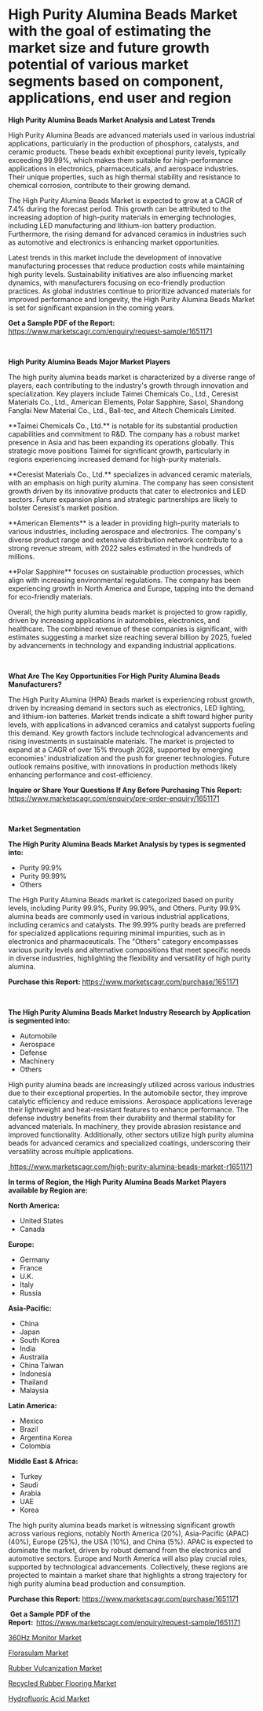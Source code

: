 <p><h1>High Purity Alumina Beads Market with the goal of estimating the market size and future growth potential of various market segments based on component, applications, end user and region</h1></p><p><strong>High Purity Alumina Beads Market Analysis and Latest Trends</strong></p>
<p><p>High Purity Alumina Beads are advanced materials used in various industrial applications, particularly in the production of phosphors, catalysts, and ceramic products. These beads exhibit exceptional purity levels, typically exceeding 99.99%, which makes them suitable for high-performance applications in electronics, pharmaceuticals, and aerospace industries. Their unique properties, such as high thermal stability and resistance to chemical corrosion, contribute to their growing demand.</p><p>The High Purity Alumina Beads Market is expected to grow at a CAGR of 7.4% during the forecast period. This growth can be attributed to the increasing adoption of high-purity materials in emerging technologies, including LED manufacturing and lithium-ion battery production. Furthermore, the rising demand for advanced ceramics in industries such as automotive and electronics is enhancing market opportunities.</p><p>Latest trends in this market include the development of innovative manufacturing processes that reduce production costs while maintaining high purity levels. Sustainability initiatives are also influencing market dynamics, with manufacturers focusing on eco-friendly production practices. As global industries continue to prioritize advanced materials for improved performance and longevity, the High Purity Alumina Beads Market is set for significant expansion in the coming years.</p></p>
<p><strong>Get a Sample PDF of the Report:&nbsp;</strong> <a href="https://www.marketscagr.com/enquiry/request-sample/1651171?utm_campaign=1349&utm_medium=2&utm_source=Github&utm_content=ia&utm_term=26092024&utm_id=high-purity-alumina-beads">https://www.marketscagr.com/enquiry/request-sample/1651171</a></p>
<p>&nbsp;</p>
<p><strong>High Purity Alumina Beads Major Market Players</strong></p>
<p><p>The high purity alumina beads market is characterized by a diverse range of players, each contributing to the industry's growth through innovation and specialization. Key players include Taimei Chemicals Co., Ltd., Ceresist Materials Co., Ltd., American Elements, Polar Sapphire, Sasol, Shandong Fanglai New Material Co., Ltd., Ball-tec, and Altech Chemicals Limited.</p><p>**Taimei Chemicals Co., Ltd.** is notable for its substantial production capabilities and commitment to R&D. The company has a robust market presence in Asia and has been expanding its operations globally. This strategic move positions Taimei for significant growth, particularly in regions experiencing increased demand for high-purity materials.</p><p>**Ceresist Materials Co., Ltd.** specializes in advanced ceramic materials, with an emphasis on high purity alumina. The company has seen consistent growth driven by its innovative products that cater to electronics and LED sectors. Future expansion plans and strategic partnerships are likely to bolster Ceresist's market position.</p><p>**American Elements** is a leader in providing high-purity materials to various industries, including aerospace and electronics. The company's diverse product range and extensive distribution network contribute to a strong revenue stream, with 2022 sales estimated in the hundreds of millions.</p><p>**Polar Sapphire** focuses on sustainable production processes, which align with increasing environmental regulations. The company has been experiencing growth in North America and Europe, tapping into the demand for eco-friendly materials.</p><p>Overall, the high purity alumina beads market is projected to grow rapidly, driven by increasing applications in automobiles, electronics, and healthcare. The combined revenue of these companies is significant, with estimates suggesting a market size reaching several billion by 2025, fueled by advancements in technology and expanding industrial applications.</p></p>
<p>&nbsp;</p>
<p><strong>What Are The Key Opportunities For High Purity Alumina Beads Manufacturers?</strong></p>
<p><p>The High Purity Alumina (HPA) Beads market is experiencing robust growth, driven by increasing demand in sectors such as electronics, LED lighting, and lithium-ion batteries. Market trends indicate a shift toward higher purity levels, with applications in advanced ceramics and catalyst supports fueling this demand. Key growth factors include technological advancements and rising investments in sustainable materials. The market is projected to expand at a CAGR of over 15% through 2028, supported by emerging economies' industrialization and the push for greener technologies. Future outlook remains positive, with innovations in production methods likely enhancing performance and cost-efficiency.</p></p>
<p><strong>Inquire or Share Your Questions If Any Before Purchasing This Report:</strong> <a href="https://www.marketscagr.com/enquiry/pre-order-enquiry/1651171?utm_campaign=1349&utm_medium=2&utm_source=Github&utm_content=ia&utm_term=26092024&utm_id=high-purity-alumina-beads">https://www.marketscagr.com/enquiry/pre-order-enquiry/1651171</a></p>
<p>&nbsp;</p>
<p><strong>Market Segmentation</strong></p>
<p><strong>The High Purity Alumina Beads Market Analysis by types is segmented into:</strong></p>
<p><ul><li>Purity 99.9%</li><li>Purity 99.99%</li><li>Others</li></ul></p>
<p><p>The High Purity Alumina Beads market is categorized based on purity levels, including Purity 99.9%, Purity 99.99%, and Others. Purity 99.9% alumina beads are commonly used in various industrial applications, including ceramics and catalysts. The 99.99% purity beads are preferred for specialized applications requiring minimal impurities, such as in electronics and pharmaceuticals. The "Others" category encompasses various purity levels and alternative compositions that meet specific needs in diverse industries, highlighting the flexibility and versatility of high purity alumina.</p></p>
<p><strong>Purchase this Report:&nbsp;</strong><a href="https://www.marketscagr.com/purchase/1651171?utm_campaign=1349&utm_medium=2&utm_source=Github&utm_content=ia&utm_term=26092024&utm_id=high-purity-alumina-beads">https://www.marketscagr.com/purchase/1651171</a></p>
<p>&nbsp;</p>
<p><strong>The High Purity Alumina Beads Market Industry Research by Application is segmented into:</strong></p>
<p><ul><li>Automobile</li><li>Aerospace</li><li>Defense</li><li>Machinery</li><li>Others</li></ul></p>
<p><p>High purity alumina beads are increasingly utilized across various industries due to their exceptional properties. In the automobile sector, they improve catalytic efficiency and reduce emissions. Aerospace applications leverage their lightweight and heat-resistant features to enhance performance. The defense industry benefits from their durability and thermal stability for advanced materials. In machinery, they provide abrasion resistance and improved functionality. Additionally, other sectors utilize high purity alumina beads for advanced ceramics and specialized coatings, underscoring their versatility across multiple applications.</p></p>
<p><a href="https://www.marketscagr.com/high-purity-alumina-beads-market-r1651171?utm_campaign=1349&utm_medium=2&utm_source=Github&utm_content=ia&utm_term=26092024&utm_id=high-purity-alumina-beads">&nbsp;https://www.marketscagr.com/high-purity-alumina-beads-market-r1651171</a></p>
<p><strong>In terms of Region, the High Purity Alumina Beads Market Players available by Region are:</strong></p>
<p>
    <p> <strong> North America: </strong>
        <ul>
            <li>United States</li>
            <li>Canada</li>
        </ul>
        </p> 
    <p> <strong> Europe: </strong>
        <ul>
            <li>Germany</li>
            <li>France</li>
            <li>U.K.</li>
            <li>Italy</li>
            <li>Russia</li>
        </ul>
        </p> 
    <p> <strong> Asia-Pacific: </strong>
        <ul>
            <li>China</li>
            <li>Japan</li>
            <li>South Korea</li>
            <li>India</li>
            <li>Australia</li>
            <li>China Taiwan</li>
            <li>Indonesia</li>
            <li>Thailand</li>
            <li>Malaysia</li>
        </ul>
        </p> 
    <p> <strong> Latin America: </strong>
        <ul>
            <li>Mexico</li>
            <li>Brazil</li>
            <li>Argentina Korea</li>
            <li>Colombia</li>
        </ul>
        </p> 
    <p> <strong> Middle East & Africa: </strong>
        <ul>
            <li>Turkey</li>
            <li>Saudi</li>
            <li>Arabia</li>
            <li>UAE</li>
            <li>Korea</li>
        </ul>
    </p>
    </p>
<p><p>The high purity alumina beads market is witnessing significant growth across various regions, notably North America (20%), Asia-Pacific (APAC) (40%), Europe (25%), the USA (10%), and China (5%). APAC is expected to dominate the market, driven by robust demand from the electronics and automotive sectors. Europe and North America will also play crucial roles, supported by technological advancements. Collectively, these regions are projected to maintain a market share that highlights a strong trajectory for high purity alumina bead production and consumption.</p></p>
<p><strong>Purchase this Report: </strong><a href="https://www.marketscagr.com/purchase/1651171?utm_campaign=1349&utm_medium=2&utm_source=Github&utm_content=ia&utm_term=26092024&utm_id=high-purity-alumina-beads">https://www.marketscagr.com/purchase/1651171</a></p>
<p>&nbsp;<strong>Get a Sample PDF of the Report:&nbsp;&nbsp;</strong><a href="https://www.marketscagr.com/enquiry/request-sample/1651171?utm_campaign=1349&utm_medium=2&utm_source=Github&utm_content=ia&utm_term=26092024&utm_id=high-purity-alumina-beads">https://www.marketscagr.com/enquiry/request-sample/1651171</a></p>
<p><strong></strong></p>
<p><p><a href="https://issuu.com/reportprime-2/docs/360hz-monitor-market-size-2030.pptx_c16932817f1c32?utm_campaign=1349&utm_medium=2&utm_source=Github&utm_content=ia&utm_term=26092024&utm_id=high-purity-alumina-beads">360Hz Monitor Market</a></p><p><a href="https://www.linkedin.com/pulse/global-florasulam-market-projected-grow-cagr-143-forcasted-period-jp2ke?utm_campaign=1349&utm_medium=2&utm_source=Github&utm_content=ia&utm_term=26092024&utm_id=high-purity-alumina-beads">Florasulam Market</a></p><p><a href="https://www.linkedin.com/pulse/emerging-trends-rubber-vulcanization-market-global-outlook-future-cqe0f?utm_campaign=1349&utm_medium=2&utm_source=Github&utm_content=ia&utm_term=26092024&utm_id=high-purity-alumina-beads">Rubber Vulcanization Market</a></p><p><a href="https://issuu.com/reportprime-2/docs/recycled-rubber-flooring-market-siz_fd7e4f98c105be?utm_campaign=1349&utm_medium=2&utm_source=Github&utm_content=ia&utm_term=26092024&utm_id=high-purity-alumina-beads">Recycled Rubber Flooring Market</a></p><p><a href="https://www.linkedin.com/pulse/what-growth-opportunities-challenges-hydrofluoric-acid-market-vmspe?utm_campaign=1349&utm_medium=2&utm_source=Github&utm_content=ia&utm_term=26092024&utm_id=high-purity-alumina-beads">Hydrofluoric Acid Market</a></p></p>